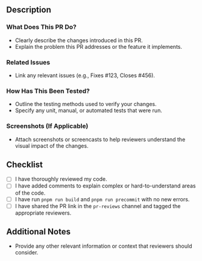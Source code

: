 ## Description

### What Does This PR Do?
- Clearly describe the changes introduced in this PR.
- Explain the problem this PR addresses or the feature it implements.

### Related Issues
- Link any relevant issues (e.g., Fixes #123, Closes #456).

### How Has This Been Tested?
- Outline the testing methods used to verify your changes.
- Specify any unit, manual, or automated tests that were run.

### Screenshots (If Applicable)
<!-- DELETE THIS SECTION IF NOT APPLICABLE -->
- Attach screenshots or screencasts to help reviewers understand the visual impact of the changes.

## Checklist

- [ ] I have thoroughly reviewed my code.
- [ ] I have added comments to explain complex or hard-to-understand areas of the code.
- [ ] I have run `pnpm run build` and `pnpm run precommit` with no new errors.
- [ ] I have shared the PR link in the `pr-reviews` channel and tagged the appropriate reviewers.

## Additional Notes
<!-- DELETE THIS SECTION IF NOT APPLICABLE -->
- Provide any other relevant information or context that reviewers should consider.
